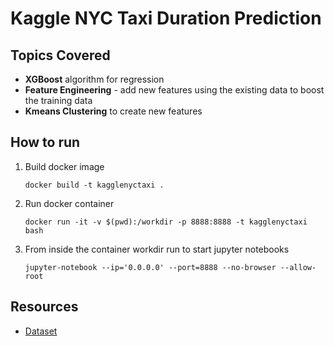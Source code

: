 # Kaggle NYC Taxi Duration Prediction

## Topics Covered
- **XGBoost** algorithm for regression
- **Feature Engineering** - add new features using the existing data to boost the training data
- **Kmeans Clustering** to create new features
  
## How to run
1. Build docker image
   
   `docker build -t kagglenyctaxi .`
2.  Run docker container

    `docker run -it -v $(pwd):/workdir -p 8888:8888 -t kagglenyctaxi bash`
3.  From inside the container workdir run to start jupyter notebooks

    `jupyter-notebook --ip='0.0.0.0' --port=8888 --no-browser --allow-root`

## Resources
- [Dataset](https://www.kaggle.com/c/6960/download-all)

